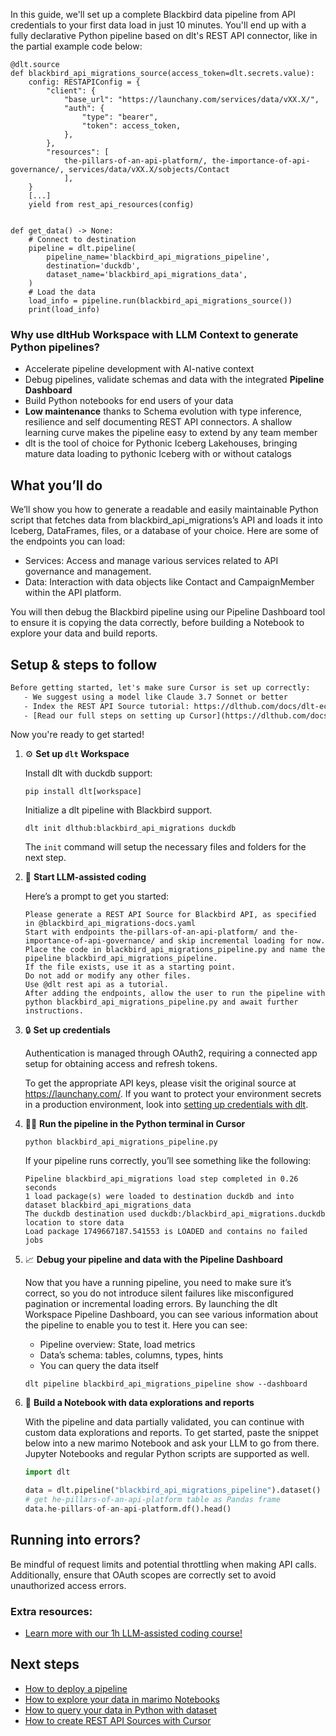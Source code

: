 In this guide, we'll set up a complete Blackbird data pipeline from API credentials to your first data load in just 10 minutes. You'll end up with a fully declarative Python pipeline based on dlt's REST API connector, like in the partial example code below:

```python-outcome
@dlt.source
def blackbird_api_migrations_source(access_token=dlt.secrets.value):
    config: RESTAPIConfig = {
        "client": {
            "base_url": "https://launchany.com/services/data/vXX.X/",
            "auth": {
                "type": "bearer",
                "token": access_token,
            },
        },
        "resources": [
            the-pillars-of-an-api-platform/, the-importance-of-api-governance/, services/data/vXX.X/sobjects/Contact
            ],
    }
    [...]
    yield from rest_api_resources(config)


def get_data() -> None:
    # Connect to destination
    pipeline = dlt.pipeline(
        pipeline_name='blackbird_api_migrations_pipeline',
        destination='duckdb',
        dataset_name='blackbird_api_migrations_data', 
    )
    # Load the data
    load_info = pipeline.run(blackbird_api_migrations_source())
    print(load_info) 
```

### Why use dltHub Workspace with LLM Context to generate Python pipelines?

- Accelerate pipeline development with AI-native context
- Debug pipelines, validate schemas and data with the integrated **Pipeline Dashboard**
- Build Python notebooks for end users of your data
- **Low maintenance** thanks to Schema evolution with type inference, resilience and self documenting REST API connectors. A shallow learning curve makes the pipeline easy to extend by any team member
- dlt is the tool of choice for Pythonic Iceberg Lakehouses, bringing mature data loading to pythonic Iceberg with or without catalogs

## What you’ll do

We’ll show you how to generate a readable and easily maintainable Python script that fetches data from blackbird_api_migrations’s API and loads it into Iceberg, DataFrames, files, or a database of your choice. Here are some of the endpoints you can load:

- Services: Access and manage various services related to API governance and management.
- Data: Interaction with data objects like Contact and CampaignMember within the API platform.

You will then debug the Blackbird pipeline using our Pipeline Dashboard tool to ensure it is copying the data correctly, before building a Notebook to explore your data and build reports.

## Setup & steps to follow

```default
Before getting started, let's make sure Cursor is set up correctly:
   - We suggest using a model like Claude 3.7 Sonnet or better
   - Index the REST API Source tutorial: https://dlthub.com/docs/dlt-ecosystem/verified-sources/rest_api/ and add it to context as **@dlt rest api**
   - [Read our full steps on setting up Cursor](https://dlthub.com/docs/dlt-ecosystem/llm-tooling/cursor-restapi#23-configuring-cursor-with-documentation)
```

Now you're ready to get started!

1. ⚙️ **Set up `dlt` Workspace**
    
    Install dlt with duckdb support:
    ```shell
    pip install dlt[workspace]
    ```

    Initialize a dlt pipeline with Blackbird support.
    ```shell
    dlt init dlthub:blackbird_api_migrations duckdb
    ```

    The `init` command will setup the necessary files and folders for the next step.
    
2. 🤠 **Start LLM-assisted coding**
    
    Here’s a prompt to get you started:
    
    ```prompt
    Please generate a REST API Source for Blackbird API, as specified in @blackbird_api_migrations-docs.yaml 
    Start with endpoints the-pillars-of-an-api-platform/ and the-importance-of-api-governance/ and skip incremental loading for now. 
    Place the code in blackbird_api_migrations_pipeline.py and name the pipeline blackbird_api_migrations_pipeline. 
    If the file exists, use it as a starting point. 
    Do not add or modify any other files. 
    Use @dlt rest api as a tutorial. 
    After adding the endpoints, allow the user to run the pipeline with python blackbird_api_migrations_pipeline.py and await further instructions.
    ```

    
3. 🔒 **Set up credentials** 
    
    Authentication is managed through OAuth2, requiring a connected app setup for obtaining access and refresh tokens.
    
    To get the appropriate API keys, please visit the original source at https://launchany.com/.
    If you want to protect your environment secrets in a production environment, look into [setting up credentials with dlt](https://dlthub.com/docs/walkthroughs/add_credentials).
    
4. 🏃‍♀️ **Run the pipeline in the Python terminal in Cursor**
    
    ```shell
    python blackbird_api_migrations_pipeline.py
    ```
    
    If your pipeline runs correctly, you’ll see something like the following:
    
    ```shell
    Pipeline blackbird_api_migrations load step completed in 0.26 seconds
    1 load package(s) were loaded to destination duckdb and into dataset blackbird_api_migrations_data
    The duckdb destination used duckdb:/blackbird_api_migrations.duckdb location to store data
    Load package 1749667187.541553 is LOADED and contains no failed jobs
    ```
    
5. 📈 **Debug your pipeline and data with the Pipeline Dashboard**

    Now that you have a running pipeline, you need to make sure it’s correct, so you do not introduce silent failures like misconfigured pagination or incremental loading errors. By launching the dlt Workspace Pipeline Dashboard, you can see various information about the pipeline to enable you to test it. Here you can see:
    - Pipeline overview: State, load metrics
    - Data’s schema: tables, columns, types, hints
    - You can query the data itself
    
    ```shell
    dlt pipeline blackbird_api_migrations_pipeline show --dashboard
    ```
    
6. 🐍 **Build a Notebook with data explorations and reports**

    With the pipeline and data partially validated, you can continue with custom data explorations and reports. To get started, paste the snippet below into a new marimo Notebook and ask your LLM to go from there. Jupyter Notebooks and regular Python scripts are supported as well.

    
    ```python
    import dlt

   data = dlt.pipeline("blackbird_api_migrations_pipeline").dataset()
   # get he-pillars-of-an-api-platform table as Pandas frame
   data.he-pillars-of-an-api-platform.df().head()
    ```

## Running into errors?

Be mindful of request limits and potential throttling when making API calls. Additionally, ensure that OAuth scopes are correctly set to avoid unauthorized access errors.

### Extra resources:

- [Learn more with our 1h LLM-assisted coding course!](https://www.youtube.com/watch?v=GGid70rnJuM)

## Next steps

- [How to deploy a pipeline](https://dlthub.com/docs/walkthroughs/deploy-a-pipeline)
- [How to explore your data in marimo Notebooks](https://dlthub.com/docs/general-usage/dataset-access/marimo)
- [How to query your data in Python with dataset](https://dlthub.com/docs/general-usage/dataset-access/dataset)
- [How to create REST API Sources with Cursor](https://dlthub.com/docs/dlt-ecosystem/llm-tooling/cursor-restapi)